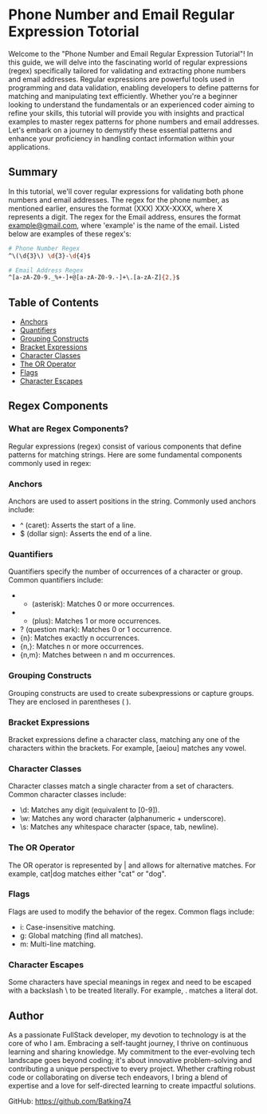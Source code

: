 # Phone Number and Email Regular Expression Totorial

Welcome to the "Phone Number and Email Regular Expression Tutorial"! In this guide, we will delve into the fascinating world of regular expressions (regex) specifically tailored for validating and extracting phone numbers and email addresses. Regular expressions are powerful tools used in programming and data validation, enabling developers to define patterns for matching and manipulating text efficiently. Whether you're a beginner looking to understand the fundamentals or an experienced coder aiming to refine your skills, this tutorial will provide you with insights and practical examples to master regex patterns for phone numbers and email addresses. Let's embark on a journey to demystify these essential patterns and enhance your proficiency in handling contact information within your applications.




## Summary
In this tutorial, we'll cover regular expressions for validating both phone numbers and email addresses. The regex for the phone number, as mentioned earlier, ensures the format (XXX) XXX-XXXX, where X represents a digit. The regex for the Email address, ensures the format example@gmail.com, where 'example' is the name of the email. Listed below are examples of these regex's:
```bash
# Phone Number Regex
^\(\d{3}\) \d{3}-\d{4}$

# Email Address Regex
^[a-zA-Z0-9._%+-]+@[a-zA-Z0-9.-]+\.[a-zA-Z]{2,}$
```



## Table of Contents

- [Anchors](#anchors)
- [Quantifiers](#quantifiers)
- [Grouping Constructs](#grouping-constructs)
- [Bracket Expressions](#bracket-expressions)
- [Character Classes](#character-classes)
- [The OR Operator](#the-or-operator)
- [Flags](#flags)
- [Character Escapes](#character-escapes)

## Regex Components
### What are Regex Components?
Regular expressions (regex) consist of various components that define patterns for matching strings. Here are some fundamental components commonly used in regex:



### Anchors
Anchors are used to assert positions in the string. Commonly used anchors include:
- ^ (caret): Asserts the start of a line.
- $ (dollar sign): Asserts the end of a line.

### Quantifiers
Quantifiers specify the number of occurrences of a character or group. Common quantifiers include:
- * (asterisk): Matches 0 or more occurrences.
- + (plus): Matches 1 or more occurrences.
- ? (question mark): Matches 0 or 1 occurrence.
- {n}: Matches exactly n occurrences.
- {n,}: Matches n or more occurrences.
- {n,m}: Matches between n and m occurrences.

### Grouping Constructs
Grouping constructs are used to create subexpressions or capture groups. They are enclosed in parentheses ( ).

### Bracket Expressions
Bracket expressions define a character class, matching any one of the characters within the brackets. For example, [aeiou] matches any vowel.

### Character Classes
Character classes match a single character from a set of characters. Common character classes include:

- \d: Matches any digit (equivalent to [0-9]).
- \w: Matches any word character (alphanumeric + underscore).
- \s: Matches any whitespace character (space, tab, newline).

### The OR Operator
The OR operator is represented by | and allows for alternative matches. For example, cat|dog matches either "cat" or "dog".

### Flags
Flags are used to modify the behavior of the regex. Common flags include:

- i: Case-insensitive matching.
- g: Global matching (find all matches).
- m: Multi-line matching.

### Character Escapes
Some characters have special meanings in regex and need to be escaped with a backslash \ to be treated literally. For example, \. matches a literal dot.

## Author
As a passionate FullStack developer, my devotion to technology is at the core of who I am. Embracing a self-taught journey, I thrive on continuous learning and sharing knowledge. My commitment to the ever-evolving tech landscape goes beyond coding; it's about innovative problem-solving and contributing a unique perspective to every project. Whether crafting robust code or collaborating on diverse tech endeavors, I bring a blend of expertise and a love for self-directed learning to create impactful solutions.

GitHub: https://github.com/Batking74